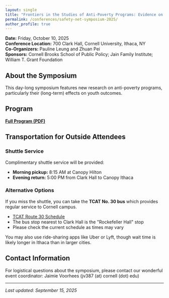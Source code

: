 ```yaml
---
layout: single
title: "Frontiers in the Studies of Anti-Poverty Programs: Evidence on Improving Youth Outcomes and Reducing Inequality"
permalink: /conferences/safety-net-symposium-2025/
author_profile: true
---
```


**Date:** Friday, October 10, 2025  
**Conference Location:** 700 Clark Hall, Cornell University, Ithaca, NY   
**Co-Organizers:** Pauline Leung and Zhuan Pei  
**Sponsors:** Cornell Brooks School of Public Policy; Jain Family Institute; William T. Grant Foundation

## About the Symposium

This day-long symposium features new research on anti-poverty programs, particularly their (long-term) effects on youth outcomes.

## Program

[**Full Program (PDF)**](https://peizhuan.github.io/conference_files/2025_safety_net_symposium_program.pdf) 

## Transportation for Outside Attendees

### Shuttle Service
Complimentary shuttle service will be provided:
- **Morning pickup:** 8:15 AM at Canopy Hilton
- **Evening return:** 5:00 PM from Clark Hall to Canopy Ithaca

### Alternative Options
If you miss the shuttle, you can take the **TCAT No. 30 bus** which provides regular service to Cornell campus. 
- [TCAT Route 30 Schedule](https://tcatbus.com/wp-content/uploads/30-30W_Fall25.pdf)
- The bus stop nearest to Clark Hall is the "Rockefeller Hall" stop
- Please check the current schedule as times may vary

You may also use ride-sharing apps like Uber or Lyft, though wait time is likely longer in Ithaca than in larger cities.  

## Contact Information

For logistical questions about the symposium, please contact our wonderful event coordinator: Jaimie Voorhees (jv387 (at) cornell (dot) edu)

---

*Last updated: September 15, 2025*
